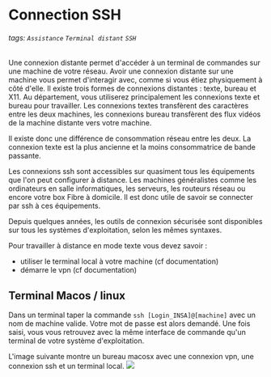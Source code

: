 # Connection SSH
###### tags: `Assistance` `Terminal distant` `SSH`
Une connexion distante permet d'accéder à un terminal de commandes sur une machine de votre réseau. Avoir une connexion distante sur une machine vous permet d'interagir avec, comme si vous étiez physiquement à côté d'elle.
Il existe trois formes de connexions distantes : texte, bureau et X11. Au département, vous utiliserez principalement les connexions texte et bureau pour travailler. Les connexions textes transfèrent des caractères entre les deux machines, les connexions bureau transfèrent des flux vidéos de la machine distante vers votre machine.

Il existe donc une différence de consommation réseau entre les deux. La connexion texte est la plus ancienne et la moins consommatrice de bande passante.

Les connexions ssh sont accessibles sur quasiment tous les équipements que l'on peut configurer à distance. Les machines généralistes comme les ordinateurs en salle informatiques, les serveurs, les routeurs réseau ou encore votre box Fibre à domicile. Il est donc utile de savoir se connecter par ssh à ces équipements.

Depuis quelques années, les outils de connexion sécurisée sont disponibles sur tous les systèmes d'exploitation, selon les mêmes syntaxes.

Pour travailler à distance en mode texte vous devez savoir :
 - utiliser le terminal local à votre machine (cf documentation)
 - démarre le vpn (cf documentation)

## Terminal Macos / linux

Dans un terminal taper la commande ``ssh [Login_INSA]@[machine]`` avec un nom de machine valide. Votre mot de passe est alors demandé. Une fois saisi, vous vous retrouvez avec la même interface de commande qu'un terminal de votre système d'exploitation.

L'image suivante montre un bureau macosx avec une connexion vpn, une connexion ssh et un terminal local.
![](https://i.imgur.com/USgO52S.png)
